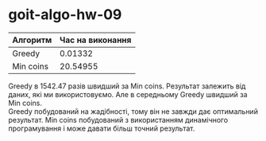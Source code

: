 # goit-algo-hw-09

| Алгоритм  | Час на виконання |
| --------- | ---------------- |
| Greedy    | 0.01332          |
| Min coins | 20.54955         |

Greedy в 1542.47 разів швидший за Min coins.
Результат залежить від даних, які ми використовуємо. Але в середньому Greedy швидший за Min coins.  
Greedy побудований на жадібності, тому він не завжди дає оптимальний результат.
Min coins побудований з використанням динамічного програмування і може давати більш точний результат.
